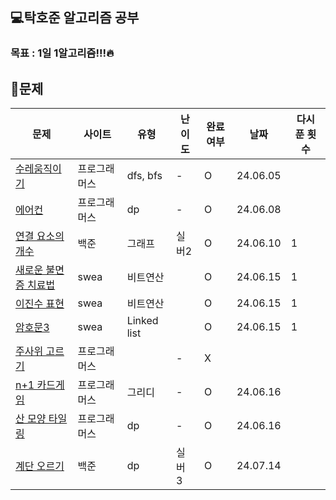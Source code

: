 ## 💻탁호준 알고리즘 공부

### 목표 : 1일 1알고리즘!!!🔥

## 📖문제

| 문제                                                                                                                                                                                    | 사이트    | 유형          | 난이도 | 완료여부 | 날짜       | 다시 푼 횟수 |
|---------------------------------------------------------------------------------------------------------------------------------------------------------------------------------------|--------|-------------|-----|------|----------|---------|
| [수레움직이기](https://school.programmers.co.kr/learn/courses/30/lessons/250134)                                                                                                            | 프로그래머스 | dfs, bfs    | -   | O    | 24.06.05 |         |
| [에어컨](https://school.programmers.co.kr/learn/courses/30/lessons/214289)                                                                                                               | 프로그래머스 | dp          | -   | O    | 24.06.08 |         |
| [연결 요소의 개수](https://www.acmicpc.net/problem/11724)                                                                                                                                    | 백준     | 그래프         | 실버2 | O    | 24.06.10 | 1       |
| [새로운 불면증 치료법](https://swexpertacademy.com/main/code/codeBattle/problemDetail.do?contestProbId=AV18_yw6I9MCFAZN&categoryId=AY1INdsqPvADFAWX&categoryType=BATTLE&battleMainPageIndex=1) | swea   | 비트연산        |  | O    | 24.06.15 | 1       |
| [이진수 표현](https://swexpertacademy.com/main/code/codeBattle/problemDetail.do?contestProbId=AXRSXf_a9qsDFAXS&categoryId=AY1INdsqPvADFAWX&categoryType=BATTLE&battleMainPageIndex=1&&&&)  | swea   | 비트연산        |  | O    | 24.06.15 | 1       |
| [암호문3](https://swexpertacademy.com/main/code/codeBattle/problemDetail.do?contestProbId=AV14zIwqAHwCFAYD&categoryId=AY1INdsqPvADFAWX&categoryType=BATTLE&battleMainPageIndex=1)    | swea   | Linked list |  | O    | 24.06.15 | 1       |
| [주사위 고르기](https://school.programmers.co.kr/learn/courses/30/lessons/258709)                                                                                                           | 프로그래머스 |             | -   | X    |          |        |
| [n+1 카드게임](https://school.programmers.co.kr/learn/courses/30/lessons/258707)                                                                                                          | 프로그래머스 | 그리디         | -   | O    | 24.06.16 |        |
| [산 모양 타일링](https://school.programmers.co.kr/learn/courses/30/lessons/258705)                                                                                                          | 프로그래머스 | dp          | -   | O    |     24.06.16     |        |
| [계단 오르기](https://www.acmicpc.net/problem/2579)                                                                                                                                            | 백준         | dp          | 실버 3 | O        | 24.07.14 |              |